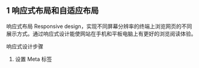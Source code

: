 <!--
 * @Author: fengzp
 * @Date: 2021-02-26 16:42:07
 * @LastEditors: fengzp
 * @LastEditTime: 2021-02-26 16:42:07
 * @Introduce: Do not edit
-->
## 1 响应式布局和自适应布局
响应式布局
Responsive design，实现不同屏幕分辨率的终端上浏览网页的不同展示方式。通过响应式设计能使网站在手机和平板电脑上有更好的浏览阅读体验。

响应式设计步骤
1. 设置 Meta 标签

